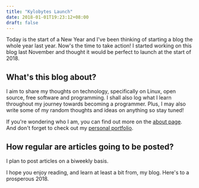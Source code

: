 ```yaml
---
title: "Kylobytes Launch"
date: 2018-01-01T19:23:12+08:00
draft: false
---
```


Today is the start of a New Year and I've been thinking of starting a blog the 
whole year last year. Now's the time to take action! I started working on this
blog last November and thought it would be perfect to launch at the start of
2018.

## What's this blog about?

I aim to share my thoughts on technology, specifically on Linux, open source,
free software and programming. I shall also log what I learn throughout my
journey towards becoming a programmer. Plus, I may also write some of my random
thoughts and ideas on anything so stay tuned!

If you're wondering who I am, you can find out more on the [about page](/about/). And don't forget to check out my
[personal portfolio](https://www.kentdelante.info/).


## How regular are articles going to be posted?

I plan to post articles on a biweekly basis.


I hope you enjoy reading, and learn at least a bit from, my blog. Here's to a
prosperous 2018.

